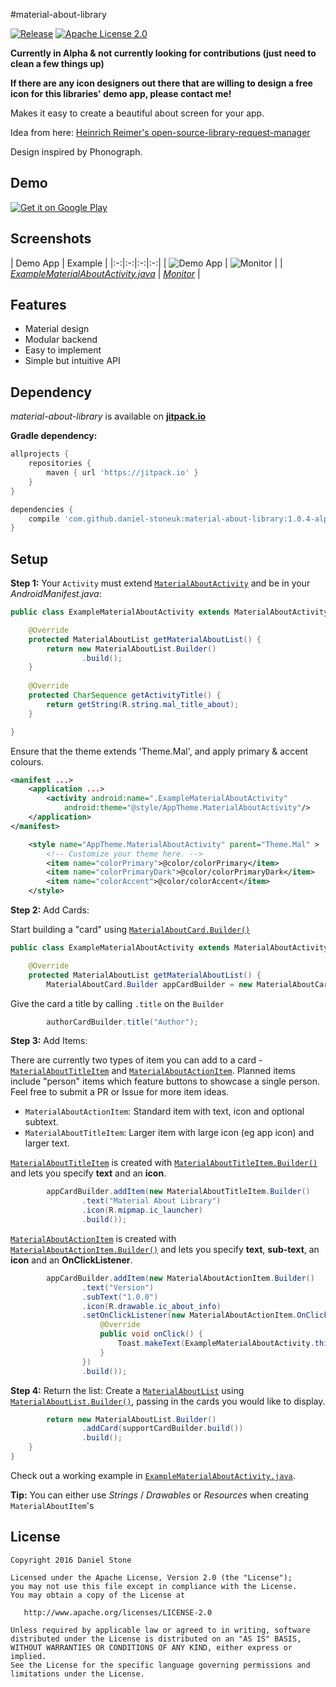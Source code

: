 #material-about-library

[![Release][101]][102]
[![Apache License 2.0][103]][104]

**Currently in Alpha & not currently looking for contributions (just need to clean a few things up)**

**If there are any icon designers out there that are willing to design a free icon for this libraries' demo app, please contact me!**

Makes it easy to create a beautiful about screen for your app.

Idea from here: [Heinrich Reimer's open-source-library-request-manager][6]

Design inspired by Phonograph.

Demo
--------
<a href='https://play.google.com/store/apps/details?id=com.danielstone.materialaboutlibrarydemo&pcampaignid=MKT-Other-global-all-co-prtnr-py-PartBadge-Mar2515-1'><img alt='Get it on Google Play' src='https://play.google.com/intl/en_gb/badges/images/generic/en_badge_web_generic.png'/></a>

Screenshots
--------

| Demo App | Example |
|:-:|:-:|:-:|:-:|
| ![Demo App][2] | ![Monitor][4] |
| [_ExampleMaterialAboutActivity.java_][3] | [_Monitor_][5] | 

Features
--------

* Material design
* Modular backend
* Easy to implement
* Simple but intuitive API

Dependency
----------

*material-about-library* is available on [**jitpack.io**][1]

**Gradle dependency:**
```gradle
allprojects {
    repositories {
        maven { url 'https://jitpack.io' }
    }
}
```
```gradle
dependencies {
    compile 'com.github.daniel-stoneuk:material-about-library:1.0.4-alpha'
}
```

Setup
-----

**Step 1:** Your `Activity` must extend [`MaterialAboutActivity`][7] and be in your *AndroidManifest.java*:
```java
public class ExampleMaterialAboutActivity extends MaterialAboutActivity {

    @Override
    protected MaterialAboutList getMaterialAboutList() {
        return new MaterialAboutList.Builder()
                .build();
    }
    
    @Override
    protected CharSequence getActivityTitle() {
        return getString(R.string.mal_title_about);
    }

}
```
Ensure that the theme extends 'Theme.Mal', and apply primary & accent colours.
```xml
<manifest ...>
    <application ...>
        <activity android:name=".ExampleMaterialAboutActivity"
            android:theme="@style/AppTheme.MaterialAboutActivity"/>
    </application>
</manifest>
```
```xml
    <style name="AppTheme.MaterialAboutActivity" parent="Theme.Mal" >
        <!-- Customize your theme here. -->
        <item name="colorPrimary">@color/colorPrimary</item>
        <item name="colorPrimaryDark">@color/colorPrimaryDark</item>
        <item name="colorAccent">@color/colorAccent</item>
    </style>
```

**Step 2:** Add Cards:

Start building a "card" using [`MaterialAboutCard.Builder()`][8]
```java
public class ExampleMaterialAboutActivity extends MaterialAboutActivity {

    @Override
    protected MaterialAboutList getMaterialAboutList() {
        MaterialAboutCard.Builder appCardBuilder = new MaterialAboutCard.Builder();
```
Give the card a title by calling `.title` on the `Builder`
```java
        authorCardBuilder.title("Author");
```

**Step 3:** Add Items:

There are currently two types of item you can add to a card - [`MaterialAboutTitleItem`][9] and [`MaterialAboutActionItem`][10]. Planned items include "person" items which feature buttons to showcase a single person. Feel free to submit a PR or Issue for more item ideas.

- `MaterialAboutActionItem`: Standard item with text, icon and optional subtext.
- `MaterialAboutTitleItem`: Larger item with large icon (eg app icon) and larger text.


[`MaterialAboutTitleItem`][9] is created with [`MaterialAboutTitleItem.Builder()`][9] and lets you specify **text** and an **icon**.
```java
        appCardBuilder.addItem(new MaterialAboutTitleItem.Builder()
                .text("Material About Library")
                .icon(R.mipmap.ic_launcher)
                .build());
```
[`MaterialAboutActionItem`][10] is created with [`MaterialAboutActionItem.Builder()`][10] and lets you specify **text**, **sub-text**, an **icon** and an **OnClickListener**.
```java
        appCardBuilder.addItem(new MaterialAboutActionItem.Builder()
                .text("Version")
                .subText("1.0.0")
                .icon(R.drawable.ic_about_info)
                .setOnClickListener(new MaterialAboutActionItem.OnClickListener() {
                    @Override
                    public void onClick() {
                        Toast.makeText(ExampleMaterialAboutActivity.this, "Version Tapped", Toast.LENGTH_SHORT).show();
                    }
                })
                .build());
```
**Step 4:** Return the list:
Create a [`MaterialAboutList`][11] using [`MaterialAboutList.Builder()`][11], passing in the cards you would like to display.
```java
        return new MaterialAboutList.Builder()
                .addCard(supportCardBuilder.build())
                .build();
    }
}
```

Check out a working example in [`ExampleMaterialAboutActivity.java`][3].

**Tip:** You can either use *Strings* / *Drawables* or *Resources* when creating `MaterialAboutItem`'s

License
-------

    Copyright 2016 Daniel Stone

    Licensed under the Apache License, Version 2.0 (the "License");
    you may not use this file except in compliance with the License.
    You may obtain a copy of the License at

       http://www.apache.org/licenses/LICENSE-2.0

    Unless required by applicable law or agreed to in writing, software
    distributed under the License is distributed on an "AS IS" BASIS,
    WITHOUT WARRANTIES OR CONDITIONS OF ANY KIND, either express or implied.
    See the License for the specific language governing permissions and
    limitations under the License.

[1]: https://jitpack.io
[2]: http://i.imgur.com/2d63NFS.png
[3]: https://github.com/daniel-stoneuk/material-about-library/blob/master/app/src/main/java/com/danielstone/materialaboutlibrarydemo/ExampleMaterialAboutActivity.java
[4]: http://i.imgur.com/1k4rcN7.png
[5]: https://play.google.com/store/apps/details?id=com.danielstone.energyhive
[6]: https://github.com/HeinrichReimer/open-source-library-request-manager/issues/3
[7]: https://github.com/daniel-stoneuk/material-about-library/blob/master/library/src/main/java/com/danielstone/materialaboutlibrary/MaterialAboutActivity.java
[8]: https://github.com/daniel-stoneuk/material-about-library/blob/ce35cdc99d33af1faf40c7a1cddf2889898be4e7/library/src/main/java/com/danielstone/materialaboutlibrary/model/MaterialAboutCard.java
[9]: https://github.com/daniel-stoneuk/material-about-library/blob/ce35cdc99d33af1faf40c7a1cddf2889898be4e7/library/src/main/java/com/danielstone/materialaboutlibrary/model/MaterialAboutTitleItem.java
[10]: https://github.com/daniel-stoneuk/material-about-library/blob/ce35cdc99d33af1faf40c7a1cddf2889898be4e7/library/src/main/java/com/danielstone/materialaboutlibrary/model/MaterialAboutActionItem.java
[11]: https://github.com/daniel-stoneuk/material-about-library/blob/ce35cdc99d33af1faf40c7a1cddf2889898be4e7/library/src/main/java/com/danielstone/materialaboutlibrary/model/MaterialAboutList.java

[101]: https://jitpack.io/v/daniel-stoneuk/material-about-library.svg
[102]: https://jitpack.io/#daniel-stoneuk/material-about-library
[103]: https://img.shields.io/github/license/HeinrichReimer/material-intro.svg
[104]: https://www.apache.org/licenses/LICENSE-2.0.html
